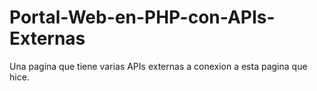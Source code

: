 # Portal-Web-en-PHP-con-APIs-Externas
Una pagina que tiene varias APIs externas a conexion a esta pagina que hice.
